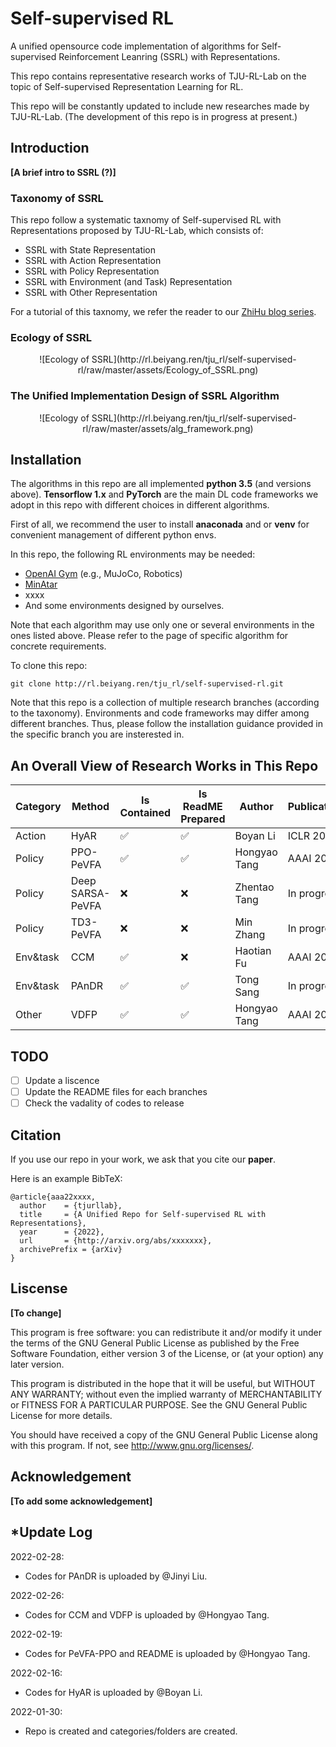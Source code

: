 # Self-supervised RL

A unified opensource code implementation of algorithms for Self-supervised Reinforcement Leanring (SSRL) with Representations.

This repo contains representative research works of TJU-RL-Lab on the topic of Self-supervised Representation Learning for RL.

This repo will be constantly updated to include new researches made by TJU-RL-Lab. 
(The development of this repo is in progress at present.)




## Introduction
**[A brief intro to SSRL (?)]**


### Taxonomy of SSRL
This repo follow a systematic taxnomy of Self-supervised RL with Representations proposed by TJU-RL-Lab, which consists of:
- SSRL with State Representation
- SSRL with Action Representation
- SSRL with Policy Representation
- SSRL with Environment (and Task) Representation
- SSRL with Other Representation

For a tutorial of this taxnomy, we refer the reader to our [ZhiHu blog series](https://zhuanlan.zhihu.com/p/413321572).

### Ecology of SSRL

<div align=center>![Ecology of SSRL](http://rl.beiyang.ren/tju_rl/self-supervised-rl/raw/master/assets/Ecology_of_SSRL.png)</div>

### The Unified Implementation Design of SSRL Algorithm

<div align=center>![Ecology of SSRL](http://rl.beiyang.ren/tju_rl/self-supervised-rl/raw/master/assets/alg_framework.png)</div>


## Installation

The algorithms in this repo are all implemented **python 3.5** (and versions above). 
**Tensorflow 1.x** and **PyTorch** are the main DL code frameworks we adopt in this repo with different choices in different algorithms.

First of all, we recommend the user to install **anaconada** and or **venv** for convenient management of different python envs.

In this repo, the following RL environments may be needed:
- [OpenAI Gym](https://github.com/openai/gym) (e.g., MuJoCo, Robotics)
- [MinAtar](https://github.com/kenjyoung/MinAtar)
- xxxx
- And some environments designed by ourselves.

Note that each algorithm may use only one or several environments in the ones listed above. Please refer to the page of specific algorithm for concrete requirements.

To clone this repo:

```
git clone http://rl.beiyang.ren/tju_rl/self-supervised-rl.git
```

Note that this repo is a collection of multiple research branches (according to the taxonomy). 
Environments and code frameworks may differ among different branches. Thus, please follow the installation guidance provided in the specific branch you are insterested in.


## An Overall View of Research Works in This Repo  


| Category | Method | Is Contained | Is ReadME Prepared | Author | Publication | Link |
| ------ | ------ | --- | --- | ------ | ------ | ------ |
| Action | HyAR |✅ | ✅  |  Boyan Li |ICLR 2022 | https://openreview.net/forum?id=64trBbOhdGU |
| Policy | PPO-PeVFA | ✅ | ✅ | Hongyao Tang  |AAAI 2022 | https://arxiv.org/abs/2010.09536 |
| Policy | Deep SARSA-PeVFA |❌ |  ❌ | Zhentao Tang|In progress | N/A |
| Policy | TD3-PeVFA |❌ |  ❌ | Min Zhang |In progress | N/A |
| Env&task | CCM | ✅ | ❌ |Haotian Fu | AAAI 2021 | https://ojs.aaai.org/index.php/AAAI/article/view/16914 |
| Env&task | PAnDR |✅ |  ✅ |Tong Sang|In progress | N/A |
| Other | VDFP |✅ | ✅ |Hongyao Tang| AAAI 2021 | https://ojs.aaai.org/index.php/AAAI/article/view/17182 |


## TODO

- [ ] Update a liscence
- [ ] Update the README files for each branches
- [ ] Check the vadality of codes to release

## Citation

If you use our repo in your work, we ask that you cite our **paper**. 

Here is an example BibTeX:
```
@article{aaa22xxxx,
  author    = {tjurllab},
  title     = {A Unified Repo for Self-supervised RL with Representations},
  year      = {2022},
  url       = {http://arxiv.org/abs/xxxxxxx},
  archivePrefix = {arXiv}
}
```

## Liscense

**[To change]**

This program is free software: you can redistribute it and/or modify it under the terms of the GNU General Public License as published by the Free Software Foundation, either version 3 of the License, or (at your option) any later version.

This program is distributed in the hope that it will be useful, but WITHOUT ANY WARRANTY; without even the implied warranty of MERCHANTABILITY or FITNESS FOR A PARTICULAR PURPOSE. See the GNU General Public License for more details.

You should have received a copy of the GNU General Public License along with this program. If not, see http://www.gnu.org/licenses/.

## Acknowledgement

**[To add some acknowledgement]**


## *Update Log
2022-02-28:
- Codes for PAnDR is uploaded by @Jinyi Liu.

2022-02-26:
- Codes for CCM and VDFP is uploaded by @Hongyao Tang.

2022-02-19:
-  Codes for PeVFA-PPO and README is uploaded by @Hongyao Tang.

2022-02-16:
-  Codes for HyAR is uploaded by @Boyan Li.

2022-01-30:  
-  Repo is created and categories/folders are created.